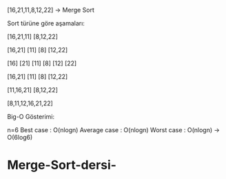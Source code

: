 [16,21,11,8,12,22] -> Merge Sort


Sort türüne göre aşamaları:

[16,21,11] [8,12,22]

[16,21] [11] [8] [12,22]

[16] [21] [11] [8] [12] [22]

[16,21] [11] [8] [12,22]

[11,16,21] [8,12,22]

[8,11,12,16,21,22]

Big-O Gösterimi:

n=6 Best case : O(nlogn) Average case : O(nlogn) Worst case : O(nlogn) -> O(6log6)

# Merge-Sort-dersi-
